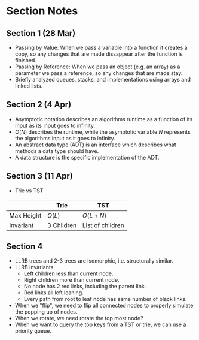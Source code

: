 # Section Notes

## Section 1 (28 Mar)

- Passing by Value: When we pass a variable into a function it creates a copy, so any changes that are made dissappear after the function is finished.
- Passing by Reference: When we pass an object (e.g. an array) as a parameter we pass a reference, so any changes that are made stay.
- Briefly analyzed queues, stacks, and implementations using arrays and linked lists.

## Section 2 (4 Apr)

- Asymptotic notation describes an algorithms runtime as a function of its input as its input goes to infinity.
- $O(N)$ describes the runtime, while the asymptotic variable $N$ represents the algorithms input as it goes to infinity.
- An abstract data type (ADT) is an interface which describes what methods a data type should have.
- A data structure is the specific implementation of the ADT.

## Section 3 (11 Apr)

- Trie vs TST

|            |  Trie  |    TST     |
| ---------- | ------ | ---------- |
| Max Height | $O(L)$ | $O(L + N)$ |
| Invariant | 3 Children | List of children |

## Section 4

- LLRB trees and 2-3 trees are isomorphic, i.e. structurally similar.
- LLRB Invariants
  - Left children less than current node.
  - Right children more than current node.
  - No node has 2 red links, including the parent link.
  - Red links all left leaning.
  - Every path from root to leaf node has same number of black links.
- When we "flip", we need to flip all connected nodes to properly simulate the popping up of nodes.
- When we rotate, we need rotate the top most node?
- When we want to query the top keys from a TST or trie, we can use a priority queue.
